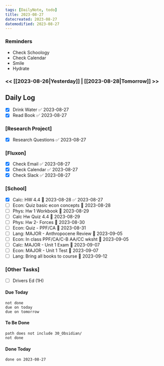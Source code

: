 ```yaml
---
tags: [DailyNote, todo]
title: 2023-08-27
datecreated: 2023-08-27
datemodified: 2023-08-27
---
```


### Reminders
- Check Schoology
- Check Calendar
- Smile
- Hydrate

### << [[2023-08-26|Yesterday]] | [[2023-08-28|Tomorrow]] >>

## Daily Log

- [x] Drink Water ✅ 2023-08-27
- [x] Read Book ✅ 2023-08-27

### [Research Project]

 - [x] Research Questions ✅ 2023-08-27

### [Fluxon]

- [x] Check Email ✅ 2023-08-27
- [x] Check Calendar ✅ 2023-08-27
- [x] Check Slack ✅ 2023-08-27

### [School]

- [x] Calc: HW 4.4 📅 2023-08-28 ✅ 2023-08-27
- [ ] Econ: Quiz basic econ concepts 📅 2023-08-28 
- [ ] Phys: Hw 1 Workbook 📅 2023-08-29 
- [ ] Calc Hw Quiz 4.4 📅 2023-08-29 
- [ ] Phys: Hw 2- Forces 📅 2023-08-30 
- [ ] Econ: Quiz - PPF/CA 📅 2023-08-31 
- [ ] Lang: MAJOR - Anthropocene Review 📅 2023-09-05
- [ ] Econ: In class PPF/CA/C-B AA/CC wksht 📅 2023-09-05
- [ ] Calc: MAJOR - Unit 1 Exam 📅 2023-09-07
- [ ] Econ: MAJOR - Unit 1 Test 📅 2023-09-07
- [ ] Lang: Bring all books to course 📅 2023-09-12

### [Other Tasks]

- [ ] Drivers Ed (1H)

#### Due Today

```tasks
not done
due on today
due on tomorrow
```

#### To Be Done

```tasks
path does not include 30_Obsidian/
not done
```

#### Done Today

```tasks
done on 2023-08-27
```